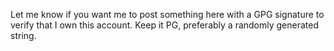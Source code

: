 Let me know if you want me to post something here with a GPG signature to verify that I own this account. Keep it PG, preferably a randomly generated string.
